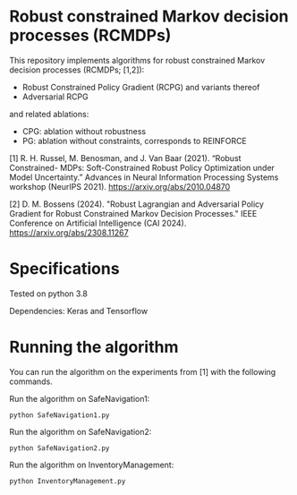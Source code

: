 # Robust constrained Markov decision processes (RCMDPs)

This repository implements algorithms for robust constrained Markov decision processes (RCMDPs; [1,2]):

* Robust Constrained Policy Gradient (RCPG) and variants thereof 
* Adversarial RCPG 

and related ablations:

* CPG: ablation without robustness
* PG: ablation without constraints, corresponds to REINFORCE


[1] R. H. Russel, M. Benosman, and J. Van Baar (2021). “Robust Constrained-
MDPs: Soft-Constrained Robust Policy Optimization under Model
Uncertainty.” Advances in Neural Information Processing Systems
workshop (NeurIPS 2021).
https://arxiv.org/abs/2010.04870

[2] D. M. Bossens (2024). "Robust Lagrangian and 
Adversarial Policy Gradient for Robust Constrained Markov Decision Processes." 
IEEE Conference on Artificial Intelligence (CAI 2024).
https://arxiv.org/abs/2308.11267


# Specifications

Tested on python 3.8

Dependencies: Keras and Tensorflow


# Running the algorithm

You can run the algorithm on the experiments from [1] with the following commands.

Run the algorithm on SafeNavigation1:

``python SafeNavigation1.py``

Run the algorithm on SafeNavigation2:

``python SafeNavigation2.py``

Run the algorithm on InventoryManagement:

``python InventoryManagement.py``